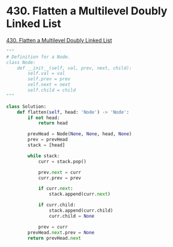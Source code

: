 # 430. Flatten a Multilevel Doubly Linked List

[430. Flatten a Multilevel Doubly Linked List](https://leetcode.com/problems/flatten-a-multilevel-doubly-linked-list/)

```python
"""
# Definition for a Node.
class Node:
    def __init__(self, val, prev, next, child):
        self.val = val
        self.prev = prev
        self.next = next
        self.child = child
"""

class Solution:
    def flatten(self, head: 'Node') -> 'Node':
        if not head:
            return head

        prevHead = Node(None, None, head, None)
        prev = prevHead
        stack = [head]

        while stack:
            curr = stack.pop()

            prev.next = curr
            curr.prev = prev

            if curr.next:
                stack.append(curr.next)

            if curr.child:
                stack.append(curr.child)
                curr.child = None

            prev = curr
        prevHead.next.prev = None
        return prevHead.next
```

